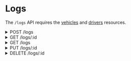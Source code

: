 # Logs

The `/logs` API requires the [vehicles](vehicles.md)
and [drivers](drivers.md) resources.

<details>
  <summary>POST /logs</summary>

## Description

Creates a new vehicle log.

### Request

- **Path Parameters**: None
- **Query Parameters**: None
- **Request Body**:
    - **Content-Type**: `application/json`
    - **Schema**:
      ```json
      {
        "vehicleNumber": "string",
        "driverLicenseId": "string",
        "logType": "string",
        "mileageInKilometers": "integer"
      }
      ```
    - **Example**:
      ```json
      {
        "vehicleNumber": "ABC123",
        "driverLicenseId": "DL123456",
        "logType": "entry",
        "mileageInKilometers": 10000
      }
      ```

### Responses

- **201 Created**
    - **Description**: Vehicle log created successfully.
    - **Content-Type**: `application/json`
    - **Schema**:
      ```json
      {
        "id": "integer",
        "vehicleNumber": "string",
        "driverFullName": "string",
        "logType": "string",
        "timestamp": "string",
        "mileageInKilometers": "integer"
      }
      ```
    - **Example**:
      ```json
      {
        "id": 1,
        "vehicleNumber": "ABC123",
        "driverFullName": "John Doe",
        "logType": "entry",
        "timestamp": "2024-12-01T10:00:00Z",
        "mileageInKilometers": 10000
      }
      ```

- **400 Bad Request**: Invalid request data.
- **422 Unprocessable Entity**
    - **Description**:
        - A vehicle or driver given was not found, so this log could not be
          created.
        - The given vehicle mileage is incorrect.
        - The given log type (`entry` or `exit`) is incoherent.
    - **Example**:
    ```json
    {
      "type": "ReferenceNotFoundError",
      "info": {
        "context": {
        "message": "Fail to create vehicle log",
        "target": {
          "driverLicenseId": "D89012",
            "vehicleNumber": "VIN-010",
            "logType": "entry",
            "mileageInKilometers": 1300
        }
      },
      "detail": "A driver with this license ID was not found."
      }
    }
    ```
  
    ```json
    {
      "type": "IncorrectValueError",
      "info": {
        "context": {
          "message": "Fail to create vehicle log",
          "target": {
            "driverLicenseId": "D890123",
            "vehicleNumber": "VIN-010",
            "logType": "exit",
            "mileageInKilometers": 1200
          }
        },
        "detail": "Error: Provided vehicle mileage 1200 is invalid. Last recorded mileage: 1300. Vehicle mileage can only be greater than or equals to the last mileage recorded (i.e., increasing) or zero (i.e., reset)."
      }
    }
    ```
  
    ```json
    {
      "type": "IncorrectValueError",
      "info": {
        "context": {
          "message": "Fail to create vehicle log",
          "target": {
            "driverLicenseId": "D890123",
            "vehicleNumber": "VIN-010",
            "logType": "entry",
            "mileageInKilometers": 1300
          }
        },
        "detail": "Error: Provided log type \"entry\" is invalid. Last recorded log: \"entry\". Log type cannot be the same of the last vehicle log."
      }
    }
    ```
- **500 Internal Server Error**: Unexpected error occurred.

</details>

<details>
  <summary>GET /logs/:id</summary>

## Description

Retrieves a specific vehicle log by ID.

### Request

- **Path Parameters**:
    - `id` (integer): The ID of the vehicle log.
- **Query Parameters**: None
- **Request Body**: None

### Responses

- **200 OK**
    - **Description**: Vehicle log retrieved successfully.
    - **Content-Type**: `application/json`
    - **Schema**:
      ```json
      {
        "id": "integer",
        "vehicleNumber": "string",
        "driverFullName": "string",
        "logType": "string",
        "timestamp": "string",
        "mileageInKilometers": "integer"
      }
      ```
    - **Example**:
      ```json
      {
        "id": 1,
        "vehicleNumber": "ABC123",
        "driverFullName": "John Doe",
        "logType": "entry",
        "timestamp": "2024-12-01T10:00:00Z",
        "mileageInKilometers": 10000
      }
      ```

- **404 Not Found**: Log ID not found.
- **500 Internal Server Error**: Unexpected error occurred.

</details>

<details>
  <summary>GET /logs</summary>

## Description

Retrieves all vehicle logs with optional filters.

### Request

- **Path Parameters**: None
- **Query Parameters**:
    - `limit` (integer, optional): Number of logs per page (default: 10).
    - `page` (integer, optional): Page number (default: 1).
    - `vehicle-number` (string, optional): Filter by vehicle number.
    - `driver-license-id` (string, optional): Filter by driver license ID.
    - `date` (string, optional): Filter by log date (YYYY-MM-DD).
- **Request Body**: None

### Responses

- **200 OK**
    - **Description**: Logs retrieved successfully.
    - **Content-Type**: `application/json`
    - **Schema**:
      ```json
      [
        {
          "id": "integer",
          "vehicleNumber": "string",
          "driverLicenseId": "string",
          "logType": "string",
          "timestamp": "string",
          "mileageInKilometers": "integer"
        }
      ]
      ```
    - **Example**:
      ```json
      [
        {
          "id": 1,
          "vehicleNumber": "ABC123",
          "driverLicenseId": "DL123456",
          "logType": "entry",
          "timestamp": "2024-12-01T10:00:00Z",
          "mileageInKilometers": 10000
        }
      ]
      ```

- **500 Internal Server Error**: Unexpected error occurred.

</details>

<details>
  <summary>PUT /logs/:id</summary>

## Description

Updates a specific vehicle log by ID.

### Request

- **Path Parameters**:
    - `id` (integer): The ID of the vehicle log.
- **Query Parameters**: None
- **Request Body**:
    - **Content-Type**: `application/json`
    - **Schema**:
      ```json
      {
        "logType": "string",
        "mileageInKilometers": "integer"
      }
      ```
    - **Example**:
      ```json
      {
        "logType": "exit",
        "mileageInKilometers": 10500
      }
      ```

### Responses

- **200 OK**
    - **Description**: Vehicle log updated successfully.
    - **Content-Type**: `application/json`
    - **Schema**:
      ```json
      {
        "id": "integer",
        "logType": "string",
        "mileageInKilometers": "integer"
      }
      ```
    - **Example**:
      ```json
      {
        "id": 1,
        "logType": "exit",
        "mileageInKilometers": 10500
      }
      ```

- **404 Not Found**: Log ID not found.
- **400 Bad Request**: Invalid request data.
- **500 Internal Server Error**: Unexpected error occurred.

</details>

<details>
  <summary>DELETE /logs/:id</summary>

## Description

Deletes a specific vehicle log by ID.

### Request

- **Path Parameters**:
    - `id` (integer): The ID of the vehicle log.
- **Query Parameters**: None
- **Request Body**: None

### Responses

- **200 OK**
    - **Description**: Vehicle log deleted successfully.
    - **Content-Type**: `application/json`
    - **Example**:
      ```json
      {
        "message": "Log with ID 1 deleted successfully."
      }
      ```

- **404 Not Found**: Log ID not found.
- **500 Internal Server Error**: Unexpected error occurred.

</details>

